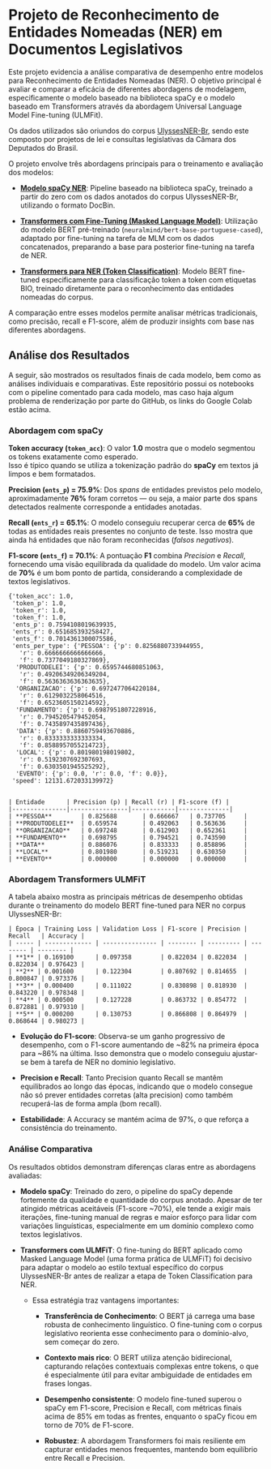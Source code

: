 # Projeto de Reconhecimento de Entidades Nomeadas (NER) em Documentos Legislativos

Este projeto evidencia a análise comparativa de desempenho entre modelos para Reconhecimento de Entidades Nomeadas (NER). 
O objetivo principal é avaliar e comparar a eficácia de diferentes abordagens de modelagem, especificamente o modelo baseado 
na biblioteca spaCy e o modelo baseado em Transformers através da abordagem Universal Language Model Fine-tuning (ULMFit).

Os dados utilizados são oriundos do corpus [UlyssesNER-Br](https://github.com/Convenio-Camara-dos-Deputados/ulyssesner-br-propor), sendo este composto por projetos de lei 
e consultas legislativas da Câmara dos Deputados do Brasil.

O projeto envolve três abordagens principais para o treinamento e avaliação dos modelos:

- [**Modelo spaCy NER**](https://colab.research.google.com/drive/1tF2QNm4AJtycoX-zTP5S8E0UVbtbXh4h): Pipeline baseado na biblioteca spaCy, treinado a partir do zero com os dados anotados do corpus UlyssesNER-Br, utilizando o formato DocBin.

- [**Transformers com Fine-Tuning (Masked Language Model)**](https://colab.research.google.com/drive/1YB63a8j64JEFCv5bFN0LsOhf3RGCX2Hn): Utilização do modelo BERT pré-treinado (`neuralmind/bert-base-portuguese-cased`), adaptado por fine-tuning na tarefa de MLM com os dados concatenados, preparando a base para posterior fine-tuning na tarefa de NER.

- [**Transformers para NER (Token Classification)**](https://colab.research.google.com/drive/1AfKMz_ScKzPNKWSVKeGvpJ5JyV5FLvpb): Modelo BERT fine-tuned especificamente para classificação token a token com etiquetas BIO, treinado diretamente para o reconhecimento das entidades nomeadas do corpus.

A comparação entre esses modelos permite analisar métricas tradicionais, como precisão, recall e F1-score, além de produzir insights com base nas diferentes abordagens.

## Análise dos Resultados

A seguir, são mostrados os resultados finais de cada modelo, bem como as análises individuais e comparativas. 
Este repositório possui os notebooks com o pipeline comentado para cada modelo, mas caso haja algum problema de renderização por parte do GitHub, os links do Google Colab estão acima.

### Abordagem com spaCy

**Token accuracy (`token_acc`)**: O valor **1.0** mostra que o modelo segmentou os tokens exatamente como esperado.  
Isso é típico quando se utiliza a tokenização padrão do **spaCy** em textos já limpos e bem formatados.

**Precision (`ents_p`) = 75.9%**: Dos *spans* de entidades previstos pelo modelo, aproximadamente **76%** foram corretos — ou seja, a maior parte dos spans detectados realmente corresponde a entidades anotadas.

**Recall (`ents_r`) = 65.1%**: O modelo conseguiu recuperar cerca de **65%** de todas as entidades reais presentes no conjunto de teste. Isso mostra que ainda há entidades que não foram reconhecidas (*falsos negativos*).

**F1-score (`ents_f`) = 70.1%**: A pontuação **F1** combina *Precision* e *Recall*, fornecendo uma visão equilibrada da qualidade do modelo. Um valor acima de **70%** é um bom ponto de partida, considerando a complexidade de textos legislativos.

```
{'token_acc': 1.0,
 'token_p': 1.0,
 'token_r': 1.0,
 'token_f': 1.0,
 'ents_p': 0.7594108019639935,
 'ents_r': 0.651685393258427,
 'ents_f': 0.7014361300075586,
 'ents_per_type': {'PESSOA': {'p': 0.8256880733944955,
   'r': 0.6666666666666666,
   'f': 0.7377049180327869},
  'PRODUTODELEI': {'p': 0.6595744680851063,
   'r': 0.49206349206349204,
   'f': 0.5636363636363635},
  'ORGANIZACAO': {'p': 0.6972477064220184,
   'r': 0.6129032258064516,
   'f': 0.6523605150214592},
  'FUNDAMENTO': {'p': 0.6987951807228916,
   'r': 0.7945205479452054,
   'f': 0.7435897435897436},
  'DATA': {'p': 0.8860759493670886,
   'r': 0.8333333333333334,
   'f': 0.8588957055214723},
  'LOCAL': {'p': 0.801980198019802,
   'r': 0.5192307692307693,
   'f': 0.6303501945525292},
  'EVENTO': {'p': 0.0, 'r': 0.0, 'f': 0.0}},
 'speed': 12131.672033139972}
```

```

| Entidade      | Precision (p) | Recall (r) | F1-score (f) |
|---------------|----------------|------------|--------------|
| **PESSOA**        | 0.825688       | 0.666667   | 0.737705     |
| **PRODUTODELEI**  | 0.659574       | 0.492063   | 0.563636     |
| **ORGANIZACAO**   | 0.697248       | 0.612903   | 0.652361     |
| **FUNDAMENTO**    | 0.698795       | 0.794521   | 0.743590     |
| **DATA**          | 0.886076       | 0.833333   | 0.858896     |
| **LOCAL**         | 0.801980       | 0.519231   | 0.630350     |
| **EVENTO**        | 0.000000       | 0.000000   | 0.000000     |

```


### Abordagem Transformers ULMFiT

A tabela abaixo mostra as principais métricas de desempenho obtidas durante o treinamento do modelo 
BERT fine-tuned para NER no corpus UlyssesNER-Br:

```
| Época | Training Loss | Validation Loss | F1-score | Precision | Recall   | Accuracy |
| ----- | ------------- | --------------- | -------- | --------- | -------- | -------- |
| **1** | 0.169100      | 0.097358        | 0.822034 | 0.822034  | 0.822034 | 0.976423 |
| **2** | 0.001600      | 0.122304        | 0.807692 | 0.814655  | 0.800847 | 0.973376 |
| **3** | 0.000400      | 0.111022        | 0.830898 | 0.818930  | 0.843220 | 0.978348 |
| **4** | 0.000500      | 0.127228        | 0.863732 | 0.854772  | 0.872881 | 0.979310 |
| **5** | 0.000200      | 0.130753        | 0.866808 | 0.864979  | 0.868644 | 0.980273 |

```

- **Evolução do F1-score**: Observa-se um ganho progressivo de desempenho, com o F1-score aumentando de ~82% na primeira época para ~86% na última.
  Isso demonstra que o modelo conseguiu ajustar-se bem à tarefa de NER no domínio legislativo.

- **Precision e Recall**: Tanto Precision quanto Recall se mantêm equilibrados ao longo das épocas, indicando que o modelo consegue não só prever entidades corretas (alta precision)
  como também recuperá-las de forma ampla (bom recall).

- **Estabilidade**: A Accuracy se mantém acima de 97%, o que reforça a consistência do treinamento.

### Análise Comparativa

Os resultados obtidos demonstram diferenças claras entre as abordagens avaliadas:

- **Modelo spaCy**: Treinado do zero, o pipeline do spaCy depende fortemente da qualidade e quantidade do corpus anotado.
  Apesar de ter atingido métricas aceitáveis (F1-score ~70%), ele tende a exigir mais iterações, fine-tuning manual de regras e maior esforço para lidar com variações linguísticas,
  especialmente em um domínio complexo como textos legislativos.

- **Transformers com ULMFiT**: O fine-tuning do BERT aplicado como Masked Language Model (uma forma prática de ULMFiT) foi decisivo para adaptar o modelo ao estilo textual
  específico do corpus UlyssesNER-Br antes de realizar a etapa de Token Classification para NER.

  - Essa estratégia traz vantagens importantes:

    - **Transferência de Conhecimento**: O BERT já carrega uma base robusta de conhecimento linguístico.
      O fine-tuning com o corpus legislativo reorienta esse conhecimento para o domínio-alvo, sem começar do zero.

    - **Contexto mais rico**: O BERT utiliza atenção bidirecional, capturando relações contextuais complexas entre tokens, o que é especialmente útil para
      evitar ambiguidade de entidades em frases longas.

    - **Desempenho consistente**: O modelo fine-tuned superou o spaCy em F1-score, Precision e Recall, com métricas finais acima de 85% em todas as frentes,
      enquanto o spaCy ficou em torno de 70% de F1-score.

    - **Robustez**: A abordagem Transformers foi mais resiliente em capturar entidades menos frequentes, mantendo bom equilíbrio entre Recall e Precision.





